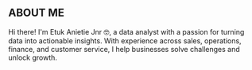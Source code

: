 <!--Section 1: Introduce your self-->
## ABOUT ME

Hi there! I'm Etuk Anietie Jnr 🤓, a data analyst with a passion for turning data into actionable insights. With experience across sales, operations, finance, and customer service, I help businesses solve challenges and unlock growth.
